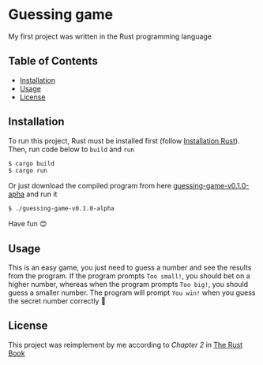 # Guessing game

My first project was written in the Rust programming language

## Table of Contents

- [Installation](#installation)
- [Usage](#usage)
- [License](#license)

## Installation

To run this project, Rust must be installed first (follow [Installation Rust](https://www.rust-lang.org/tools/install)). Then, run code below to `build` and `run`
```bash
$ cargo build
$ cargo run
```
Or just download the compiled program from here [guessing-game-v0.1.0-apha](https://github.com/trungit2001/guessing-game/releases#:~:text=game%20release%20version-,v0.1.0%2Dalpha,-Assets) and run it
```bash
$ ./guessing-game-v0.1.0-alpha
```
Have fun 😊

## Usage

This is an easy game, you just need to guess a number and see the results from the program. If the program prompts `Too small!`, you should bet on a higher number, whereas when the program prompts `Too big!`, you should guess a smaller number. The program will prompt `You win!` when you guess the secret number correctly 🥳

## License

This project was reimplement by me according to *Chapter 2* in [The Rust Book](https://rust-book.cs.brown.edu/ch02-00-guessing-game-tutorial.html)
